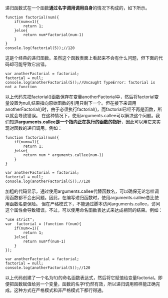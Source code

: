 递归函数式在一个函数**通过名字调用调用自身**的情况下构成的，如下所示。
    
    function factorial(num){
        if(num<=1){
            return 1;
        }else{
            return num*factorial(num-1)
        }
    }
    console.log(factorial(5));//120
    
这是个经典的递归函数。虽然这个函数表面上看起来不会有什么问题，但下面的代码却可能导致它出错。
    
    var anotherFactorial = factorial;
    factorial = null;
    console.log(anotherFactorial(5));//Uncaught TypeError: factorial is not a function 

以上代码先把factorial()函数保存在变量anotherFactorial中，然后将factorial变量设置为null,结果指向原始函数的引用只剩下一个。但在接下来调用anotherFactorial()时，由于必须执行factorial()，而factorial已经不再是函数，所以就会导致错误。
在这种情况下，使用arguments.callee可以解决这个问题。我们知道**arguments.callee是一个指向正在执行的函数的指针**，因此可以用它来实现对函数的递归调用。例如：
    
    function factorial(num){
        if(num<=1){
            return 1;
        }else{
            return num * arguments.callee(num-1)
        }
    }

    var anotherFactorial = factorial;
    factorial = null;
    console.log(anotherFactorial(5));//120
    
加粗的代码显示，通过使用arguments.callee代替函数名，可以确保无论怎样调用函数都不会出问题。因此，在编写递归函数时，使用arguments.callee总比使用函数名更保险。
但在严格模式下，不能通过脚本访问arguments.callee，访问这个属性会导致错误。不过，可以使用命名函数表达式来达成相同的结果。例如：
    
    "use strict";
    var  factorial = (function f(num){
        if(num<=1){
            return 1;
        }else{
            return num*f(num-1)
        }
    });

    var anotherFactorial = factorial;
    factorial = null;
    console.log(anotherFactorial(5));//120    
    
以上代码创建了一个名为f()的命名函数表达式，然后将它赋值给变量factorial。即便把函数赋值给另一个变量，函数的名字f仍然有效，所以递归调用照样能正确完成。这种方式在严格模式和非严格模式下都行得通。
